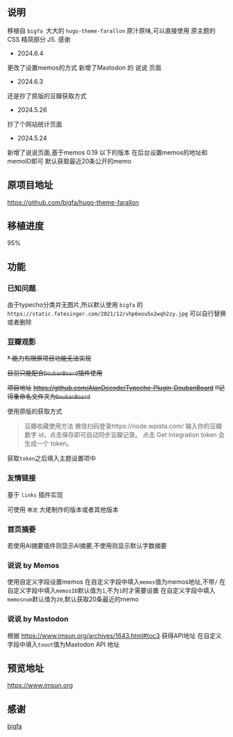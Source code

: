 ## 说明

移植自 `bigfa `大大的 `hugo-theme-farallon` 原汁原味,可以直接使用 原主题的CSS 
精简部分 JS.
感谢
- 2024.6.4

更改了设置memos的方式
新增了Mastodon 的 说说 页面

- 2024.6.3

还是抄了原版的豆瓣获取方式

- 2024.5.26

抄了个网站统计页面

- 2024.5.24

新增了说说页面,基于memos 0.19 以下的版本
在后台设置memos的地址和memoID即可
默认获取最近20条公开的memo


## 原项目地址
https://github.com/bigfa/hugo-theme-farallon

## 移植进度

95%

## 功能

### 已知问题

由于typecho分类并无图片,所以默认使用
`bigfa` 的 `https://static.fatesinger.com/2021/12/vhp6eou5x2wqh2zy.jpg` 
可以自行替换或者删除


### 豆瓣观影
~~* 能力有限原项目功能无法实现~~

~~目前只能配合`DoubanBoard`插件使用~~

~~项目地址~~
~~https://github.com/AlanDecode/Typecho-Plugin-DoubanBoard~~
~~!!记得重命名文件夹为`DoubanBoard`~~

使用原版的获取方式
 
>豆瓣收藏使用方法
微信扫码登录https://node.wpista.com/
输入你的豆瓣数字 id，点击保存即可自动同步豆瓣记录。
点击 Get integration token 会生成一个 token。

获取`token`之后填入主题设置项中

### 友情链接

基于 `links` 插件实现

可使用 `寒泥` 大佬制作的版本或者其他版本

### 首页摘要

若使用AI摘要插件则显示AI摘要,不使用则显示默认字数摘要

### 说说 by Memos

使用自定义字段设置memos
在自定义字段中填入`memos`值为memos地址,不带`/`
在自定义字段中填入`memosID`默认值为`1`,不为`1`时才需要设置
在自定义字段中填入`memosnum`默认值为`20`,默认获取20条最近的memo

### 说说 by Mastodon

根据 https://www.imsun.org/archives/1643.html#toc3 获得API地址
在自定义字段中填入`tooot`值为Mastodon API 地址

## 预览地址

https://www.imsun.org

## 感谢

[bigfa](https://github.com/bigfa/hugo-theme-farallon)